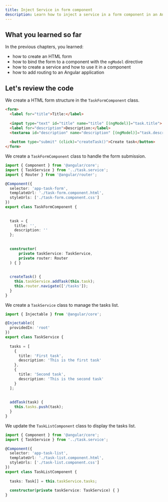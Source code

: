 ```yaml
---
title: Inject Service in form component
description: Learn how to inject a service in a form component in an Angular application.
---
```


## What you learned so far

In the previous chapters, you learned:

- how to create an HTML form
- how to bind the form to a component with the `ngModel` directive
- how to create a service and how to use it in a component
- how to add routing to an Angular application

## Let's review the code

We create a HTML form structure in the `TaskFormComponent` class.


```html ins={"2. We bind the form to the component with ngModel": 3-4} ins={"3. We add a button to submit the form": 7-8}
<form>
  <label for="title">Title:</label>
  
  <input type="text" id="title" name="title" [(ngModel)]="task.title">
  <label for="description">Description:</label>
  <textarea id="description" name="description" [(ngModel)]="task.description"></textarea>
  
  <button type="submit" (click)="createTask()">Create task</button>
</form>
```

We create a `TaskFormComponent` class to handle the form submission.

```typescript ins={"5. We create a task model": 12-16} ins={"6. we inject the TaskService and the Router": 18-22} ins={"7. We create a function to handle the form submission and navigate to the task list": 24-27}
import { Component } from '@angular/core';
import { TaskService } from '../task.service';
import { Router } from '@angular/router';

@Component({
  selector: 'app-task-form',
  templateUrl: './task-form.component.html',
  styleUrls: ['./task-form.component.css']
})
export class TaskFormComponent {
    
    
  task = {
    title: '',
    description: ''
  };
  
  
  constructor(
      private taskService: TaskService,
      private router: Router
  ) { }
  
    
  createTask() {
    this.taskService.addTask(this.task);
    this.router.navigate(['/tasks']);
  }
}
```

We create a `TaskService` class to manage the tasks list.

```typescript ins={"8. We create a tasks list": 7-17} ins={"9. We create a function to add a task to the list": 19-22}
import { Injectable } from '@angular/core';

@Injectable({
  providedIn: 'root'
})
export class TaskService {
    
  tasks = [
    {
      title: 'First task',
      description: 'This is the first task'
    },
    {
      title: 'Second task',
      description: 'This is the second task'
    }
  ];
  
  
  addTask(task) {
    this.tasks.push(task);
  }
}
```

We update the `TaskListComponent` class to display the tasks list.

```typescript ins={"10. We inject the TaskService and reference the service task list in a variable": 10-13}
import { Component } from '@angular/core';
import { TaskService } from '../task.service';

@Component({
  selector: 'app-task-list',
  templateUrl: './task-list.component.html',
  styleUrls: ['./task-list.component.css']
})
export class TaskListComponent {
    
  tasks: Task[] = this.taskService.tasks;
  
  constructor(private taskService: TaskService) { }
}
```
